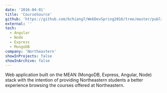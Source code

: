```yaml
---
date: '2016-04-01'
title: 'CourseSource'
github: 'https://github.com/bchiang7/WebDevSpring2016/tree/master/public/project'
external: ''
tech:
  - Angular
  - Node
  - Express
  - MongoDB
company: 'Northeastern'
showInProjects: false
showInArchive: false
---
```


Web application built on the MEAN (MongoDB, Express, Angular, Node) stack with the intention of providing Northeastern students a better experience browsing the courses offered at Northeastern.
